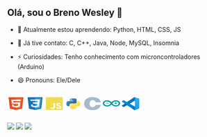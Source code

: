## Olá, sou o Breno Wesley 👋

- 🌱 Atualmente estou aprendendo: Python, HTML, CSS, JS

- 👀 Já tive contato: C, C++, Java, Node, MySQL, Insomnia

- ⚡ Curiosidades: Tenho conhecimento com microncontroladores (Arduino)

- 😄 Pronouns: Ele/Dele

<div style="display: inline_block"><br>
  <!--<img align="center" alt="Rafa-React" height="30" width="40" src="https://raw.githubusercontent.com/devicons/devicon/master/icons/react/react-original.svg">-->
  <img align="center" alt="breno-wesley-HTML" height="30" width="40" src="https://raw.githubusercontent.com/devicons/devicon/master/icons/html5/html5-original.svg">
  <img align="center" alt="breno-wesley-CSS" height="30" width="40" src="https://raw.githubusercontent.com/devicons/devicon/master/icons/css3/css3-original.svg">
  <img align="center" alt="breno-wesley-Js" height="30" width="40" src="https://raw.githubusercontent.com/devicons/devicon/master/icons/javascript/javascript-plain.svg">
  <img align="center" alt="breno-wesley-Python" height="30" width="40" src="https://raw.githubusercontent.com/devicons/devicon/master/icons/python/python-original.svg">
  <img align="center" alt="breno-wesley-C" height="30" width="40" src="https://raw.githubusercontent.com/devicons/devicon/master/icons/c/c-original.svg">
  <img align="center" alt="breno-wesley-Arduino" height="30" width="40" src="https://raw.githubusercontent.com/devicons/devicon/master/icons/arduino/arduino-original.svg">
  <img align="center" alt="breno-wesley-VScode" height="30" width="40" src="https://raw.githubusercontent.com/devicons/devicon/master/icons/vscode/vscode-original.svg">
</div>
  
  ##
 
<div> 
   <a href="https://www.linkedin.com/in/breno-wesley-8915191b1/" target="_blank"><img src="https://img.shields.io/badge/-LinkedIn-%230077B5?style=for-the-badge&logo=linkedin&logoColor=white" target="_blank"></a>
  <a href="https://instagram.com/brenowes_" target="_blank"><img src="https://img.shields.io/badge/-Instagram-%23E4405F?style=for-the-badge&logo=instagram&logoColor=white" target="_blank"></a>
  <a href = "brenowesley6.bw@gmail.com"><img src="https://img.shields.io/badge/-Gmail-%23333?style=for-the-badge&logo=gmail&logoColor=white" target="_blank"></a>
</div>
